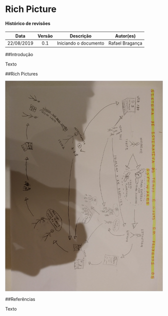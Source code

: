 # Rich Picture

#### Histórico de revisões
|   Data   |  Versão  |        Descrição       |          Autor(es)          |
|:--------:|:--------:|:----------------------:|:---------------------------:|
|22/08/2019|   0.1    | Iniciando o documento       |  Rafael Bragança   |

##Introdução

Texto

##Rich Pictures

![Rich Picture 1.0 - Cauê Mateus](img/RichPicture_Cauê.jpg)<br>

##Referências

Texto
